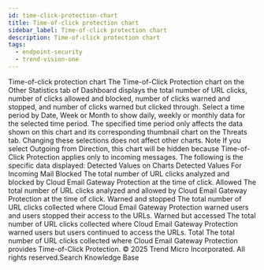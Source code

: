 ```yaml
---
id: time-click-protection-chart
title: Time-of-click protection chart
sidebar_label: Time-of-click protection chart
description: Time-of-click protection chart
tags:
  - endpoint-security
  - trend-vision-one
---
```


 Time-of-click protection chart The Time-of-Click Protection chart on the Other Statistics tab of Dashboard displays the total number of URL clicks, number of clicks allowed and blocked, number of clicks warned and stopped, and number of clicks warned but clicked through. Select a time period by Date, Week or Month to show daily, weekly or monthly data for the selected time period. The specified time period only affects the data shown on this chart and its corresponding thumbnail chart on the Threats tab. Changing these selections does not affect other charts. Note If you select Outgoing from Direction, this chart will be hidden because Time-of-Click Protection applies only to incoming messages. The following is the specific data displayed: Detected Values on Charts Detected Values For Incoming Mail Blocked The total number of URL clicks analyzed and blocked by Cloud Email Gateway Protection at the time of click. Allowed The total number of URL clicks analyzed and allowed by Cloud Email Gateway Protection at the time of click. Warned and stopped The total number of URL clicks collected where Cloud Email Gateway Protection warned users and users stopped their access to the URLs. Warned but accessed The total number of URL clicks collected where Cloud Email Gateway Protection warned users but users continued to access the URLs. Total The total number of URL clicks collected where Cloud Email Gateway Protection provides Time-of-Click Protection. © 2025 Trend Micro Incorporated. All rights reserved.Search Knowledge Base